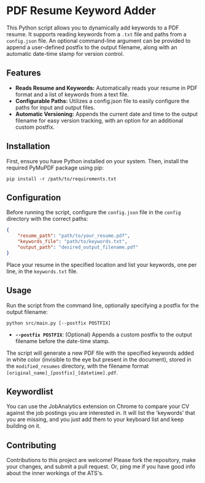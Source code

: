 # PDF Resume Keyword Adder
This Python script allows you to dynamically add keywords to a PDF resume. It supports reading keywords from a `.txt` file and paths from a `config.json` file. An optional command-line argument can be provided to append a user-defined postfix to the output filename, along with an automatic date-time stamp for version control.

## Features
- **Reads Resume and Keywords:** Automatically reads your resume in PDF format and a list of keywords from a text file.
- **Configurable Paths:** Utilizes a config.json file to easily configure the paths for input and output files.
- **Automatic Versioning:** Appends the current date and time to the output filename for easy version tracking, with an option for an additional custom postfix.

## Installation
First, ensure you have Python installed on your system. Then, install the required PyMuPDF package using pip:

`pip install -r /path/to/requirements.txt`

## Configuration
Before running the script, configure the `config.json` file in the `config` directory with the correct paths:

```json
{
    "resume_path": "path/to/your_resume.pdf",
    "keywords_file": "path/to/keywords.txt",
    "output_path": "desired_output_filename.pdf"
}
```

Place your resume in the specified location and list your keywords, one per line, in the `keywords.txt` file.

## Usage
Run the script from the command line, optionally specifying a postfix for the output filename:

```python src/main.py [--postfix POSTFIX]```

- **`--postfix POSTFIX`**: (Optional) Appends a custom postfix to the output filename before the date-time stamp.

The script will generate a new PDF file with the specified keywords added in white color (invisible to the eye but present in the document), stored in the `modified_resumes` directory, with the filename format `[original_name]_[postfix]_[datetime].pdf`.

## Keywordlist
You can use the JobAnalytics extension on Chrome to compare your CV against the job postings you are interested in. It will list the 'keywords' that you are missing, and you just add them to your keyboard list and keep building on it.

## Contributing
Contributions to this project are welcome! Please fork the repository, make your changes, and submit a pull request. 
Or, ping me if you have good info about the inner workings of the ATS's.

